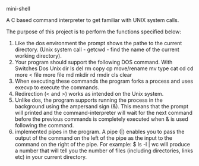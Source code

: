 mini-shell

A C based command interpreter to get familiar with UNIX system calls.

The purpose of this project is to perform the functions specified below:

1.    Like the dos environment the prompt shows the pathe to the current directory. (Unix system call - getcwd - find the name of the current working directory).
2.    Your program should support the following DOS command. With Switches Dos Unix dir ls del rm copy cp move/rename mv type cat cd cd more < file more file md mkdir rd rmdir cls clear
3.    When executing these commands the program forks a process and uses execvp to execute the commands.
4.    Redirection (< and >) works as intended on the Unix system.
5.    Unlike dos, the program supports running the process in the background using the ampersand sign (&). This means that the prompt will printed and the command-interpreter will wait for the next command before the previous commands is completely executed when & is used following the command.
6.    implemented pipes in the program. A pipe (|) enables you to pass the output of the command on the left of the pipe as the input to the command on the right of the pipe. For example: $ ls -l | wc will produce a number that will tell you the number of files (including directories, links etc) in your current directory.
